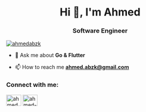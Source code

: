 <h1 align="center">Hi 👋, I'm Ahmed</h1>
<h3 align="center">Software Engineer</h3>

<p align="left"> <a href="https://twitter.com/ahmedabzk" target="blank"><img src="https://img.shields.io/twitter/follow/ahmedabzk?logo=twitter&style=for-the-badge" alt="ahmedabzk" /></a> </p>


- 💬 Ask me about **Go & Flutter**

- 📫 How to reach me **ahmed.abzk@gmail.com**

<h3 align="left">Connect with me:</h3>
<p align="left">
<a href="https://twitter.com/ahmedabzk" target="blank"><img align="center" src="https://raw.githubusercontent.com/rahuldkjain/github-profile-readme-generator/master/src/images/icons/Social/twitter.svg" alt="ahmedabzk" height="30" width="40" /></a>
<a href="linkedin.com/in/ahmed-hassan-7a98a820a" target="blank"><img align="center" src="https://raw.githubusercontent.com/rahuldkjain/github-profile-readme-generator/master/src/images/icons/Social/linked-in-alt.svg" alt="ahmed-hassan" height="30" width="40" /></a>
